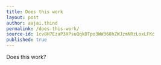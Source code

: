 ```yaml
---
title: Does this work
layout: post
author: aajai.thind
permalink: /does-this-work/
source-id: 1cv8H7EzaP3XPsuQqkDTpo3WW368hZWJzmNRzLoxLFKc
published: true
---
```

Does this work?

